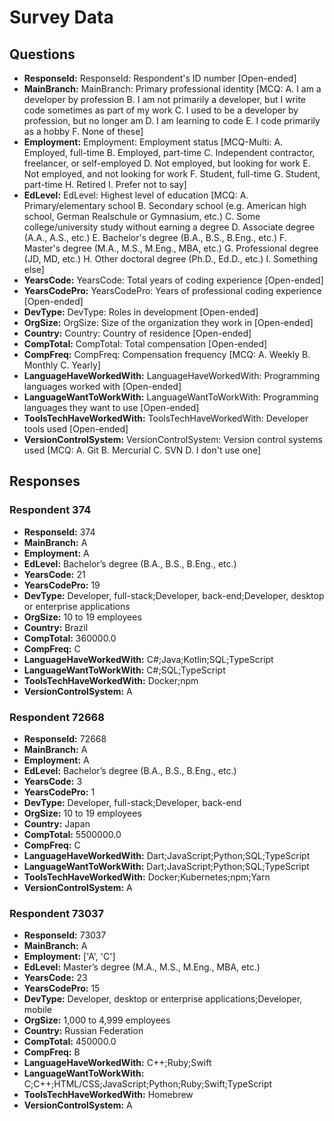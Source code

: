 # Survey Data

## Questions

- **ResponseId:** ResponseId: Respondent's ID number [Open-ended]
- **MainBranch:** MainBranch: Primary professional identity [MCQ: A. I am a developer by profession B. I am not primarily a developer, but I write code sometimes as part of my work C. I used to be a developer by profession, but no longer am D. I am learning to code E. I code primarily as a hobby F. None of these]
- **Employment:** Employment: Employment status [MCQ-Multi: A. Employed, full-time B. Employed, part-time C. Independent contractor, freelancer, or self-employed D. Not employed, but looking for work E. Not employed, and not looking for work F. Student, full-time G. Student, part-time H. Retired I. Prefer not to say]
- **EdLevel:** EdLevel: Highest level of education [MCQ: A. Primary/elementary school B. Secondary school (e.g. American high school, German Realschule or Gymnasium, etc.) C. Some college/university study without earning a degree D. Associate degree (A.A., A.S., etc.) E. Bachelor's degree (B.A., B.S., B.Eng., etc.) F. Master's degree (M.A., M.S., M.Eng., MBA, etc.) G. Professional degree (JD, MD, etc.) H. Other doctoral degree (Ph.D., Ed.D., etc.) I. Something else]
- **YearsCode:** YearsCode: Total years of coding experience [Open-ended]
- **YearsCodePro:** YearsCodePro: Years of professional coding experience [Open-ended]
- **DevType:** DevType: Roles in development [Open-ended]
- **OrgSize:** OrgSize: Size of the organization they work in [Open-ended]
- **Country:** Country: Country of residence [Open-ended]
- **CompTotal:** CompTotal: Total compensation [Open-ended]
- **CompFreq:** CompFreq: Compensation frequency [MCQ: A. Weekly B. Monthly C. Yearly]
- **LanguageHaveWorkedWith:** LanguageHaveWorkedWith: Programming languages worked with [Open-ended]
- **LanguageWantToWorkWith:** LanguageWantToWorkWith: Programming languages they want to use [Open-ended]
- **ToolsTechHaveWorkedWith:** ToolsTechHaveWorkedWith: Developer tools used [Open-ended]
- **VersionControlSystem:** VersionControlSystem: Version control systems used [MCQ: A. Git B. Mercurial C. SVN D. I don't use one]

## Responses

### Respondent 374

- **ResponseId:** 374
- **MainBranch:** A
- **Employment:** A
- **EdLevel:** Bachelor’s degree (B.A., B.S., B.Eng., etc.)
- **YearsCode:** 21
- **YearsCodePro:** 19
- **DevType:** Developer, full-stack;Developer, back-end;Developer, desktop or enterprise applications
- **OrgSize:** 10 to 19 employees
- **Country:** Brazil
- **CompTotal:** 360000.0
- **CompFreq:** C
- **LanguageHaveWorkedWith:** C#;Java;Kotlin;SQL;TypeScript
- **LanguageWantToWorkWith:** C#;SQL;TypeScript
- **ToolsTechHaveWorkedWith:** Docker;npm
- **VersionControlSystem:** A

### Respondent 72668

- **ResponseId:** 72668
- **MainBranch:** A
- **Employment:** A
- **EdLevel:** Bachelor’s degree (B.A., B.S., B.Eng., etc.)
- **YearsCode:** 3
- **YearsCodePro:** 1
- **DevType:** Developer, full-stack;Developer, back-end
- **OrgSize:** 10 to 19 employees
- **Country:** Japan
- **CompTotal:** 5500000.0
- **CompFreq:** C
- **LanguageHaveWorkedWith:** Dart;JavaScript;Python;SQL;TypeScript
- **LanguageWantToWorkWith:** Dart;JavaScript;Python;SQL;TypeScript
- **ToolsTechHaveWorkedWith:** Docker;Kubernetes;npm;Yarn
- **VersionControlSystem:** A

### Respondent 73037

- **ResponseId:** 73037
- **MainBranch:** A
- **Employment:** ['A', 'C']
- **EdLevel:** Master’s degree (M.A., M.S., M.Eng., MBA, etc.)
- **YearsCode:** 23
- **YearsCodePro:** 15
- **DevType:** Developer, desktop or enterprise applications;Developer, mobile
- **OrgSize:** 1,000 to 4,999 employees
- **Country:** Russian Federation
- **CompTotal:** 450000.0
- **CompFreq:** B
- **LanguageHaveWorkedWith:** C++;Ruby;Swift
- **LanguageWantToWorkWith:** C;C++;HTML/CSS;JavaScript;Python;Ruby;Swift;TypeScript
- **ToolsTechHaveWorkedWith:** Homebrew
- **VersionControlSystem:** A
